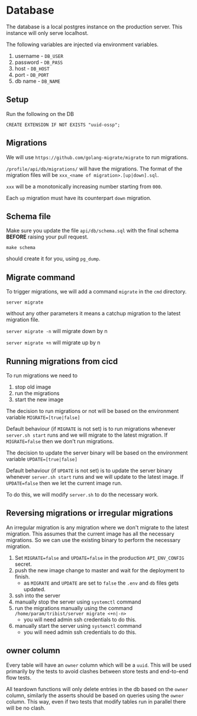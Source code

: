 # Database


The database is a local postgres instance on the production server. This instance will only serve
localhost.

The following variables are injected via environment variables.
1. username - `DB_USER`
2. password - `DB_PASS`
3. host     - `DB_HOST`
4. port     - `DB_PORT`
5. db name  - `DB_NAME`

## Setup

Run the following on the DB

```
CREATE EXTENSION IF NOT EXISTS "uuid-ossp";
```

## Migrations

We will use `https://github.com/golang-migrate/migrate` to run migrations.

`/profile/api/db/migrations/` will have the migrations. The format of the migration files
will be `xxx_<name of migration>.[up|down].sql`.

`xxx` will be a monotonically increasing number starting from `000`.

Each `up` migration must have its counterpart `down` migration.

## Schema file

Make sure you update the file `api/db/schema.sql` with the final schema **BEFORE** raising your
pull request.

```
make schema
```
should create it for you, using `pg_dump`.

## Migrate command

To trigger migrations, we will add a command `migrate` in the `cmd` directory.

`server migrate` 

without any other parameters it means a catchup migration to the latest migration file.

`server migrate -n` will migrate down by n

`server migrate +n` will migrate up by n

## Running migrations from cicd

To run migrations we need to 
1. stop old image
2. run the migrations
3. start the new image

The decision to run migrations or not will be based on the environment variable
`MIGRATE=[true|false]`

Default behaviour (if `MIGRATE` is not set) is to run migrations whenever `server.sh start` runs and we will migrate to the latest migration. If `MIGRATE=false` then we don't run migrations.

The decision to update the server binary will be based on the environment variable
`UPDATE=[true|false]`

Default behaviour (if `UPDATE` is not set) is to update the server binary whenever `server.sh start` runs and we will update to the latest image. If `UPDATE=false` then we let the current image run.

To do this, we will modify `server.sh` to do the necessary work.

## Reversing migrations or irregular migrations

An irregular migration is any migration where we don't migrate to the latest migration. This
assumes that the current image has all the necessary migrations. So we can use the existing binary
to perform the necessary migration.

1. Set `MIGRATE=false` and `UPDATE=false` in the production `API_ENV_CONFIG` secret.
2. push the new image change to master and wait for the deployment to finish.
   - as `MIGRATE` and `UPDATE` are set to `false` the `.env` and `db` files gets updated.
3. ssh into the server
4. manually stop the server using `systemctl` command
5. run the migrations manually using the command
   `/home/param/tribist/server migrate <+n|-n>`
   - you will need admin ssh credentials to do this.
6. manually start the server using `systemctl` command
   - you will need admin ssh credentials to do this.

## owner column

Every table will have an `owner` column which will be a `uuid`. This will be used primarily
by the tests to avoid clashes between store tests and end-to-end flow tests.

All teardown functions will only delete entries in the db based on the `owner` column, similarly
the asserts should be based on queries using the `owner` column. This way, even if two tests that 
modify tables run in parallel there will be no clash.
